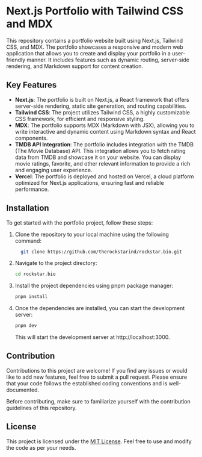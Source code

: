 # Next.js Portfolio with Tailwind CSS and MDX

This repository contains a portfolio website built using Next.js, Tailwind CSS, and MDX. The portfolio showcases a responsive and modern web application that allows you to create and display your portfolio in a user-friendly manner. It includes features such as dynamic routing, server-side rendering, and Markdown support for content creation.

## Key Features

- **Next.js**: The portfolio is built on Next.js, a React framework that offers server-side rendering, static site generation, and routing capabilities.
- **Tailwind CSS**: The project utilizes Tailwind CSS, a highly customizable CSS framework, for efficient and responsive styling.
- **MDX**: The portfolio supports MDX (Markdown with JSX), allowing you to write interactive and dynamic content using Markdown syntax and React components.
- **TMDB API Integration**: The portfolio includes integration with the TMDB (The Movie Database) API. This integration allows you to fetch rating data from TMDB and showcase it on your website. You can display movie             ratings, favorite, and other relevant information to provide a rich and engaging user experience.
- **Vercel**: The portfolio is deployed and hosted on Vercel, a cloud platform optimized for Next.js applications, ensuring fast and reliable performance.

## Installation

To get started with the portfolio project, follow these steps:

1. Clone the repository to your local machine using the following command:

   ```bash
     git clone https://github.com/therockstarind/rockstar.bio.git
   ```
2. Navigate to the project directory:
    ```bash
    cd rockstar.bio
    ```
3. Install the project dependencies using pnpm package manager:
    ```bash
    pnpm install
    ```

4. Once the dependencies are installed, you can start the development server:
    ```bash
    pnpm dev
    ```
    This will start the development server at http://localhost:3000.

## Contribution
Contributions to this project are welcome! If you find any issues or would like to add new features, feel free to submit a pull request. Please ensure that your code follows the established coding conventions and is well-documented.

Before contributing, make sure to familiarize yourself with the contribution guidelines of this repository.

## License
This project is licensed under the [MIT License](https://github.com/therockstarind/rockstar.bio/blob/main/LICENSE). Feel free to use and modify the code as per your needs.

